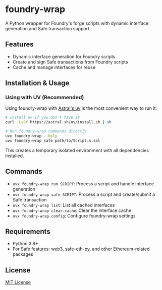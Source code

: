 # foundry-wrap

A Python wrapper for Foundry's forge scripts with dynamic interface generation and Safe transaction support.

## Features

- Dynamic interface generation for Foundry scripts
- Create and sign Safe transactions from Foundry scripts
- Cache and manage interfaces for reuse

## Installation & Usage

### Using with UV (Recommended)

Using foundry-wrap with [Astral's uv](https://github.com/astral-sh/uv) is the most convenient way to run it:

```bash
# Install uv if you don't have it
curl -LsSf https://astral.sh/uv/install.sh | sh

# Run foundry-wrap commands directly
uvx foundry-wrap --help
uvx foundry-wrap safe path/to/Script.s.sol
```

This creates a temporary isolated environment with all dependencies installed.

## Commands

- `uvx foundry-wrap run SCRIPT`: Process a script and handle interface generation
- `uvx foundry-wrap safe SCRIPT`: Process a script and create/submit a Safe transaction
- `uvx foundry-wrap list`: List all cached interfaces
- `uvx foundry-wrap clear-cache`: Clear the interface cache
- `uvx foundry-wrap config`: Configure foundry-wrap settings

## Requirements

- Python 3.8+
- For Safe features: web3, safe-eth-py, and other Ethereum-related packages

## License

[MIT License](LICENSE)
